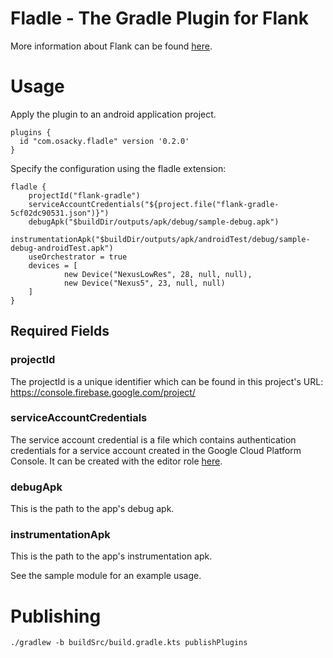 # Fladle - The Gradle Plugin for Flank

More information about Flank can be found [here](https://github.com/testArmada/flank).

# Usage

Apply the plugin to an android application project.
```
plugins {
  id "com.osacky.fladle" version '0.2.0'
}
```

Specify the configuration using the fladle extension:
```
fladle {
    projectId("flank-gradle")
    serviceAccountCredentials("${project.file("flank-gradle-5cf02dc90531.json")}")
    debugApk("$buildDir/outputs/apk/debug/sample-debug.apk")
    instrumentationApk("$buildDir/outputs/apk/androidTest/debug/sample-debug-androidTest.apk")
    useOrchestrator = true
    devices = [
            new Device("NexusLowRes", 28, null, null),
            new Device("Nexus5", 23, null, null)
    ]
}

```

## Required Fields

### projectId
The projectId is a unique identifier which can be found in this project's URL: https://console.firebase.google.com/project/<projectId>

### serviceAccountCredentials 
The service account credential is a file which contains authentication credentials for a service account created in the Google Cloud Platform Console. It can be created with the editor role [here](https://console.cloud.google.com/iam-admin/serviceaccounts/).

### debugApk
This is the path to the app's debug apk.

### instrumentationApk
This is the path to the app's instrumentation apk.


See the sample module for an example usage.

# Publishing

`./gradlew -b buildSrc/build.gradle.kts publishPlugins`

